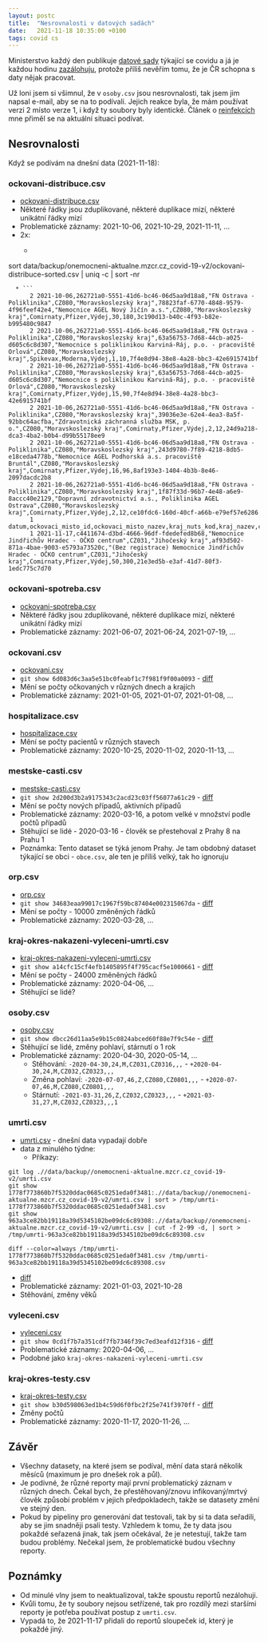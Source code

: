 ```yaml
---
layout: postc
title:  "Nesrovnalosti v datových sadách"
date:   2021-11-18 10:35:00 +0100
tags: covid cs
---
```


Ministerstvo každý den publikuje [datové sady](https://onemocneni-aktualne.mzcr.cz/api/v2/covid-19) týkající se covidu a já je každou hodinu [zazálohuju](https://gitlab.com/martin.majlis/covid-19-data), protože příliš nevěřím tomu, že je ČR schopna s daty nějak pracovat.

Už loni jsem si všimnul, že v `osoby.csv` jsou nesrovnalosti, tak jsem jim napsal e-mail, aby se na to podívali. Jejich reakce byla, že mám používat verzi 2 místo verze 1, i když ty soubory byly identické. Článek o [reinfekcích](https://www.seznamzpravy.cz/clanek/preziti-covidu-chrani-ale-mene-nez-se-zdalo-reinfekci-je-radove-vice-180447) mne přiměl se na aktuální situaci podívat.

## Nesrovnalosti

Když se podívám na dnešní data (2021-11-18):

### ockovani-distribuce.csv ###

* [ockovani-distribuce.csv](https://gitlab.com/martin.majlis/covid-19-data/-/commit/8f2f21f713f9fbfe3425a38048d9ab3391853b58)
* Některé řádky jsou zduplikované, některé duplikace mizí, některé unikátní řádky mizí
* Problematické záznamy: 2021-10-06, 2021-10-29, 2021-11-11, ...
* 2x:
  * ```
sort data/backup/onemocneni-aktualne.mzcr.cz_covid-19-v2/ockovani-distribuce-sorted.csv | uniq -c | sort -nr
```
  * ```
      2 2021-10-06,262721a0-5551-41d6-bc46-06d5aa9d18a8,"FN Ostrava - Poliklinika",CZ080,"Moravskoslezský kraj",78823faf-6770-4848-9579-4f96feef42e4,"Nemocnice AGEL Nový Jičín a.s.",CZ080,"Moravskoslezský kraj",Comirnaty,Pfizer,Výdej,30,180,3c190d13-b40c-4f93-b82e-b995480c9847
      2 2021-10-06,262721a0-5551-41d6-bc46-06d5aa9d18a8,"FN Ostrava - Poliklinika",CZ080,"Moravskoslezský kraj",63a56753-7d68-44cb-a025-d605c6c8d307,"Nemocnice s poliklinikou Karviná-Ráj, p.o. - pracoviště Orlová",CZ080,"Moravskoslezský kraj",Spikevax,Moderna,Výdej,1,10,7f4e8d94-38e8-4a28-bbc3-42e6915741bf
      2 2021-10-06,262721a0-5551-41d6-bc46-06d5aa9d18a8,"FN Ostrava - Poliklinika",CZ080,"Moravskoslezský kraj",63a56753-7d68-44cb-a025-d605c6c8d307,"Nemocnice s poliklinikou Karviná-Ráj, p.o. - pracoviště Orlová",CZ080,"Moravskoslezský kraj",Comirnaty,Pfizer,Výdej,15,90,7f4e8d94-38e8-4a28-bbc3-42e6915741bf
      2 2021-10-06,262721a0-5551-41d6-bc46-06d5aa9d18a8,"FN Ostrava - Poliklinika",CZ080,"Moravskoslezský kraj",39036e3e-62e4-4ea3-8a5f-92bbc64acfba,"Zdravotnická záchranná služba MSK, p. o.",CZ080,"Moravskoslezský kraj",Comirnaty,Pfizer,Výdej,2,12,24d9a218-dca3-4ba2-b0b4-d99b55178ee9
      2 2021-10-06,262721a0-5551-41d6-bc46-06d5aa9d18a8,"FN Ostrava - Poliklinika",CZ080,"Moravskoslezský kraj",243d9780-7f89-4218-8db5-e18ceda4778b,"Nemocnice AGEL Podhorská a.s. pracoviště Bruntál",CZ080,"Moravskoslezský kraj",Comirnaty,Pfizer,Výdej,16,96,8af193e3-1404-4b3b-8e46-2097dacdc2b8
      2 2021-10-06,262721a0-5551-41d6-bc46-06d5aa9d18a8,"FN Ostrava - Poliklinika",CZ080,"Moravskoslezský kraj",1f87f33d-96b7-4e48-a6e9-8accc40e2129,"Dopravní zdravotnictví a.s., Poliklinika AGEL Ostrava",CZ080,"Moravskoslezský kraj",Comirnaty,Pfizer,Výdej,2,12,ce10fdc6-160d-40cf-a66b-e79ef57e6286
      1 datum,ockovaci_misto_id,ockovaci_misto_nazev,kraj_nuts_kod,kraj_nazev,cilove_ockovaci_misto_id,cilove_ockovaci_misto_nazev,cilovy_kraj_kod,cilovy_kraj_nazev,ockovaci_latka,vyrobce,akce,pocet_ampulek,pocet_davek,distribuce_id
      1 2021-11-17,c4411674-d3bd-4666-96df-fdedefed8b68,"Nemocnice Jindřichův Hradec - OČKO centrum",CZ031,"Jihočeský kraj",af93d502-871a-4bae-9003-e5793a73520c,"(Bez registrace) Nemocnice Jindřichův Hradec - OČKO centrum",CZ031,"Jihočeský kraj",Comirnaty,Pfizer,Výdej,50,300,21e3ed5b-e3af-41d7-80f3-1edc775c7d70
```

### ockovani-spotreba.csv ###

* [ockovani-spotreba.csv](https://gitlab.com/martin.majlis/covid-19-data/-/commit/a102cd87eee8cf8da934c827447f13afd58c0b00)
* Některé řádky jsou zduplikované, některé duplikace mizí, některé unikátní řádky mizí
* Problematické záznamy: 2021-06-07, 2021-06-24, 2021-07-19, ...

### ockovani.csv ###

* [ockovani.csv](https://gitlab.com/martin.majlis/covid-19-data/-/commit/6d083d6c3aa5e51bc0feabf1c7f981f9f00a0093)
* `git show 6d083d6c3aa5e51bc0feabf1c7f981f9f00a0093` - [diff](/assets/2021-11-18-6d083d6c3aa5e51bc0feabf1c7f981f9f00a0093.html)
* Mění se počty očkovaných v různých dnech a krajích
* Problematické záznamy: 2021-01-05, 2021-01-07, 2021-01-08, ...

### hospitalizace.csv ###

* [hospitalizace.csv](https://gitlab.com/martin.majlis/covid-19-data/-/commit/49986dd182c704f62e02d39815d49210783164d5)
* Mění se počty pacientů v různých stavech
* Problematické záznamy: 2020-10-25, 2020-11-02, 2020-11-13, ...

### mestske-casti.csv ###

* [mestske-casti.csv](https://gitlab.com/martin.majlis/covid-19-data/-/commit/2d200d3b2a9175343c2acd23c03ff56077a61c29)
* `git show 2d200d3b2a9175343c2acd23c03ff56077a61c29` - [diff](/assets/2021-11-18-2d200d3b2a9175343c2acd23c03ff56077a61c29.html)
* Mění se počty nových případů, aktivních případů
* Problematické záznamy: 2020-03-16, a potom velké v množství podle počtů případů
* Stěhující se lidé - 2020-03-16 - člověk se přestehoval z Prahy 8 na Prahu 1
* Poznámka: Tento dataset se týká jenom Prahy. Je tam obdobný dataset týkající se obci - `obce.csv`, ale ten je příliš velký, tak ho ignoruju

### orp.csv ###

* [orp.csv](https://gitlab.com/martin.majlis/covid-19-data/-/commit/34683eaa99017c1967f59bc87404e002315067da)
* `git show 34683eaa99017c1967f59bc87404e002315067da` - [diff](/assets/2021-11-18-34683eaa99017c1967f59bc87404e002315067da.html)
* Mění se počty - 10000 změněných řádků
* Problematické záznamy: 2020-03-28, ...

### kraj-okres-nakazeni-vyleceni-umrti.csv ###

* [kraj-okres-nakazeni-vyleceni-umrti.csv](https://gitlab.com/martin.majlis/covid-19-data/-/commit/a14cfc15cf4efb1405895f4f795cacf5e1000661)
* `git show a14cfc15cf4efb1405895f4f795cacf5e1000661` - [diff](/assets/2021-11-18-a14cfc15cf4efb1405895f4f795cacf5e1000661.html)
* Mění se počty - 24000 změněných řádků
* Problematické záznamy: 2020-04-06, ...
* Stěhující se lidé?

### osoby.csv ###

* [osoby.csv](https://gitlab.com/martin.majlis/covid-19-data/-/commit/dbcc26d11aa5e9b15c0824abced60f88e7f9c54e)
* `git show dbcc26d11aa5e9b15c0824abced60f88e7f9c54e` - [diff](/assets/2021-11-18-dbcc26d11aa5e9b15c0824abced60f88e7f9c54e.html)
* Stěhující se lidé, změny pohlaví, stárnutí o 1 rok
* Problematické záznamy: 2020-04-30, 2020-05-14, ...
  * Stěhování: `-2020-04-30,24,M,CZ031,CZ0316,,,` - `+2020-04-30,24,M,CZ032,CZ0323,,,`
  * Změna pohlaví: `-2020-07-07,46,Z,CZ080,CZ0801,,,` - `+2020-07-07,46,M,CZ080,CZ0801,,,`
  * Stárnutí: `-2021-03-31,26,Z,CZ032,CZ0323,,,` - `+2021-03-31,27,M,CZ032,CZ0323,,,1`

### umrti.csv ###

* [umrti.csv](https://gitlab.com/martin.majlis/covid-19-data/-/commit/bfe7f962f7391c9b7b1baf99c635d33c0bf4814c) - dnešní data vypadají dobře
* data z minulého týdne:
  * Příkazy:

```
git log .//data/backup//onemocneni-aktualne.mzcr.cz_covid-19-v2/umrti.csv
git show 1778f773860b7f5320ddac0685c0251eda0f3481:.//data/backup//onemocneni-aktualne.mzcr.cz_covid-19-v2/umrti.csv | sort > /tmp/umrti-1778f773860b7f5320ddac0685c0251eda0f3481.csv
git show 963a3ce82bb19118a39d5345102be09dc6c89308:.//data/backup//onemocneni-aktualne.mzcr.cz_covid-19-v2/umrti.csv | cut -f 2-99 -d, | sort > /tmp/umrti-963a3ce82bb19118a39d5345102be09dc6c89308.csv

diff --color=always /tmp/umrti-1778f773860b7f5320ddac0685c0251eda0f3481.csv /tmp/umrti-963a3ce82bb19118a39d5345102be09dc6c89308.csv
```
* [diff](/assets/2021-11-18-1778f773860b7f5320ddac0685c0251eda0f3481-963a3ce82bb19118a39d5345102be09dc6c89308.html)
* Problematické záznamy: 2021-01-03, 2021-10-28
* Stěhování, změny věků

### vyleceni.csv ###

* [vyleceni.csv](https://gitlab.com/martin.majlis/covid-19-data/-/commit/0cd1f7b7a351cdf7fb7346f39c7ed3eafd12f316)
* `git show 0cd1f7b7a351cdf7fb7346f39c7ed3eafd12f316` - [diff](/assets/2021-11-18-0cd1f7b7a351cdf7fb7346f39c7ed3eafd12f316.html)
* Problematické záznamy: 2020-04-06, ...
* Podobné jako `kraj-okres-nakazeni-vyleceni-umrti.csv`

### kraj-okres-testy.csv ###

* [kraj-okres-testy.csv](https://gitlab.com/martin.majlis/covid-19-data/-/commit/b30d598063ed1b4c59d6f0fbc2f25e741f3970ff)
* `git show b30d598063ed1b4c59d6f0fbc2f25e741f3970ff` - [diff](/assets/2021-11-18-b30d598063ed1b4c59d6f0fbc2f25e741f3970ff.html)
* Změny počtů
* Problematické záznamy: 2020-11-17, 2020-11-26, ...


## Závěr

* Všechny datasety, na které jsem se podíval, mění data stará několik měsíců (maximum je pro dnešek rok a půl).
* Je podivné, že různé reporty mají první problematický záznam v různých dnech. Čekal bych, že přestěhovaný/znovu infikovaný/mrtvý člověk způsobí problém v jejich předpokladech, takže se datasety změní ve stejný den.
* Pokud by pipeliny pro generování dat testovali, tak by si ta data seřadili, aby se jim snadněji psali testy. Vzhledem k tomu, že ty data jsou pokaždé seřazená jinak, tak jsem očekával, že je netestují, takže tam budou problémy. Nečekal jsem, že problematické budou všechny reporty.


## Poznámky

* Od minulé vlny jsem to neaktualizoval, takže spoustu reportů nezálohuji.
* Kvůli tomu, že ty soubory nejsou setřízené, tak pro rozdílý mezi staršími reporty je potřeba používat postup z `umrti.csv`.
* Vypadá to, že 2021-11-17 přidali do reportů sloupeček id, který je pokaždé jiný.


